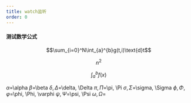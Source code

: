 ```yaml
---
title: watch监听
order: 0
---
```


#### 测试数学公式

$$\sum_{i=0}^N\int_{a}^{b}g(t,i)\text{d}t$$

$$
n^2
$$

$$\int_a^b f(x)$$

$\alpha$=\alpha
$\beta$=\beta
$\delta, \Delta$=\delta, \Delta
$\pi, \Pi$=\pi, \Pi
$\sigma, \Sigma$=\sigma, \Sigma
$\phi, \Phi, \varphi$=\phi, \Phi, \varphi
$\psi, \Psi$=\psi, \Psi
$\omega, \Omega$=
